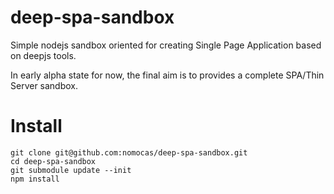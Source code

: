 deep-spa-sandbox
====

Simple nodejs sandbox oriented for creating Single Page Application based on deepjs tools.

In early alpha state for now, the final aim is to provides a complete SPA/Thin Server sandbox.


Install
===

```shell
git clone git@github.com:nomocas/deep-spa-sandbox.git
cd deep-spa-sandbox
git submodule update --init
npm install
```

